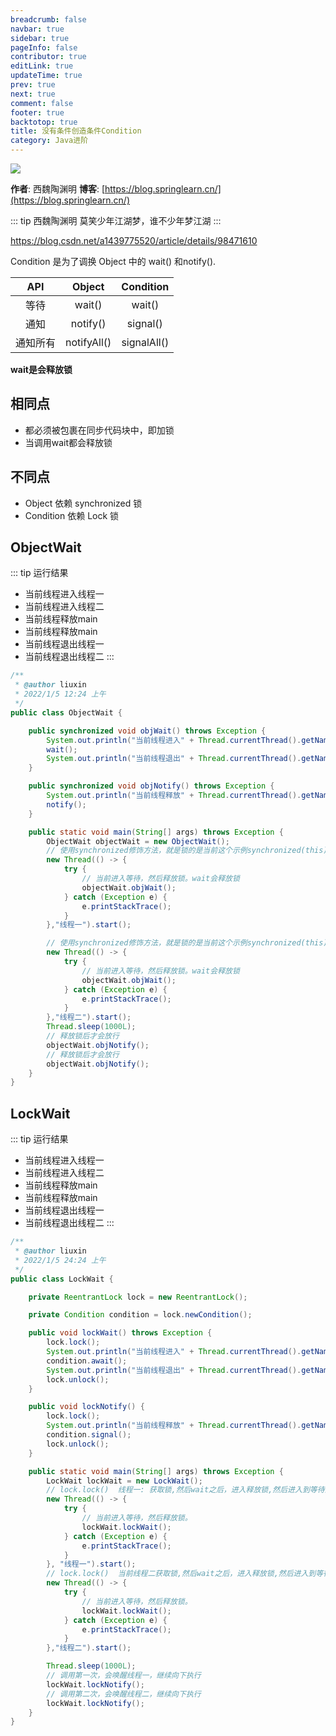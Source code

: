 ```yaml
---
breadcrumb: false
navbar: true
sidebar: true
pageInfo: false
contributor: true
editLink: true
updateTime: true
prev: true
next: true
comment: false
footer: true
backtotop: true
title: 没有条件创造条件Condition
category: Java进阶
---
```



![](https://img.springlearn.cn/learn_c87a079fcea0d7893b03d4d57478bca7.png)

**作者**: 西魏陶渊明
**博客**: [https://blog.springlearn.cn/](https://blog.springlearn.cn/)

::: tip 西魏陶渊明
莫笑少年江湖梦，谁不少年梦江湖
:::


https://blog.csdn.net/a1439775520/article/details/98471610


Condition 是为了调换 Object 中的 wait()
和notify().

|API|Object|Condition|
|:---:|:---:|:---:|
|等待|wait()|wait()|
|通知|notify()|signal()|
|通知所有|notifyAll()|signalAll()|

**wait是会释放锁**

## 相同点

- 都必须被包裹在同步代码块中，即加锁
- 当调用wait都会释放锁

## 不同点

- Object 依赖 synchronized 锁
- Condition 依赖 Lock 锁

## ObjectWait

::: tip 运行结果
- 当前线程进入线程一
- 当前线程进入线程二
- 当前线程释放main
- 当前线程释放main
- 当前线程退出线程一
- 当前线程退出线程二
:::
  
```java ObjectWait
/**
 * @author liuxin
 * 2022/1/5 12:24 上午
 */
public class ObjectWait {

    public synchronized void objWait() throws Exception {
        System.out.println("当前线程进入" + Thread.currentThread().getName());
        wait();
        System.out.println("当前线程退出" + Thread.currentThread().getName());
    }

    public synchronized void objNotify() throws Exception {
        System.out.println("当前线程释放" + Thread.currentThread().getName());
        notify();
    }

    public static void main(String[] args) throws Exception {
        ObjectWait objectWait = new ObjectWait();
        // 使用synchronized修饰方法，就是锁的是当前这个示例synchronized(this)
        new Thread(() -> {
            try {
                // 当前进入等待，然后释放锁。wait会释放锁
                objectWait.objWait();
            } catch (Exception e) {
                e.printStackTrace();
            }
        },"线程一").start();

        // 使用synchronized修饰方法，就是锁的是当前这个示例synchronized(this)
        new Thread(() -> {
            try {
                // 当前进入等待，然后释放锁。wait会释放锁
                objectWait.objWait();
            } catch (Exception e) {
                e.printStackTrace();
            }
        },"线程二").start();
        Thread.sleep(1000L);
        // 释放锁后才会放行
        objectWait.objNotify();
        // 释放锁后才会放行
        objectWait.objNotify();
    }
}

```

## LockWait

::: tip 运行结果
- 当前线程进入线程一
- 当前线程进入线程二
- 当前线程释放main
- 当前线程释放main
- 当前线程退出线程一
- 当前线程退出线程二
:::

```java  LockWait
/**
 * @author liuxin
 * 2022/1/5 24:24 上午
 */
public class LockWait {

    private ReentrantLock lock = new ReentrantLock();

    private Condition condition = lock.newCondition();

    public void lockWait() throws Exception {
        lock.lock();
        System.out.println("当前线程进入" + Thread.currentThread().getName());
        condition.await();
        System.out.println("当前线程退出" + Thread.currentThread().getName());
        lock.unlock();
    }

    public void lockNotify() {
        lock.lock();
        System.out.println("当前线程释放" + Thread.currentThread().getName());
        condition.signal();
        lock.unlock();
    }

    public static void main(String[] args) throws Exception {
        LockWait lockWait = new LockWait();
        // lock.lock()  线程一: 获取锁,然后wait之后，进入释放锁,然后进入到等待队列
        new Thread(() -> {
            try {
                // 当前进入等待，然后释放锁。
                lockWait.lockWait();
            } catch (Exception e) {
                e.printStackTrace();
            }
        }, "线程一").start();
        // lock.lock()  当前线程二获取锁,然后wait之后，进入释放锁,然后进入到等待队列
        new Thread(() -> {
            try {
                // 当前进入等待，然后释放锁。
                lockWait.lockWait();
            } catch (Exception e) {
                e.printStackTrace();
            }
        },"线程二").start();

        Thread.sleep(1000L);
        // 调用第一次，会唤醒线程一，继续向下执行
        lockWait.lockNotify();
        // 调用第二次，会唤醒线程二，继续向下执行
        lockWait.lockNotify();
    }
}

```
